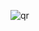 ![qr](https://user-images.githubusercontent.com/78909300/231557160-6bf4e3bc-06b0-4b04-8beb-84023f22b373.jpg)
